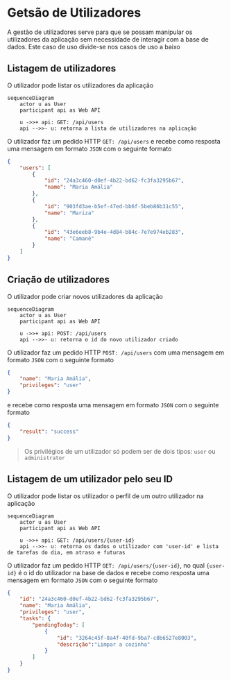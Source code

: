 # Getsão de Utilizadores
A gestão de utilizadores serve para que se possam manipular os utilizadores da aplicação sem necessidade de interagir com a base de dados. Este caso de uso divide-se nos casos de uso a baixo

## Listagem de utilizadores
O utilizador pode listar os utilizadores da aplicação

```mermaid
sequenceDiagram
    actor u as User
    participant api as Web API

    u ->>+ api: GET: /api/users
    api -->>- u: retorna a lista de utilizadores na aplicação
```

O utilizador faz um pedido HTTP `GET: /api/users` e recebe como resposta uma mensagem em formato `JSON` com o seguinte formato

```json
{
    "users": [
        {
            "id": "24a3c460-d0ef-4b22-bd62-fc3fa3295b67",
            "name": "Maria Amália"
        },
        {
            "id": "903fd3ae-b5ef-47ed-bb6f-5beb86b31c55",
            "name": "Mariza"
        },
        {
            "id": "43e6eeb8-9b4e-4d84-b84c-7e7e974eb283",
            "name": "Camané"
        }
    ]
}
```

## Criação de utilizadores
O utilizador pode criar novos utilizadores da aplicação

```mermaid
sequenceDiagram
    actor u as User
    participant api as Web API

    u ->>+ api: POST: /api/users
    api -->>- u: retorna o id do novo utilizador criado
```

O utilizador faz um pedido HTTP `POST: /api/users` com uma mensagem em formato `JSON` com o seguinte formato

```json
{
    "name": "Maria Amália",
    "privileges": "user"
}
```

 e recebe como resposta uma mensagem em formato `JSON` com o seguinte formato

```json
{
    "result": "success"
}
```

> Os privilégios de um utilizador só podem ser de dois tipos: `user` ou `administrator`

## Listagem de um utilizador pelo seu ID
O utilizador pode listar os utilizador o perfil de um outro utilizador na aplicação

```mermaid
sequenceDiagram
    actor u as User
    participant api as Web API

    u ->>+ api: GET: /api/users/{user-id}
    api -->>- u: retorna os dados o utilizador com 'user-id' e lista de tarefas do dia, em atraso e futuras
```

O utilizador faz um pedido HTTP `GET: /api/users/{user-id}`, no qual `{user-id}` é o id do utilizador na base de dados e recebe como resposta uma mensagem em formato `JSON` com o seguinte formato

```json
{
    "id": "24a3c460-d0ef-4b22-bd62-fc3fa3295b67",
    "name": "Maria Amália",
    "privileges": "user",
    "tasks": {
        "pendingToday": [
            {
                "id": "3264c45f-8a4f-40fd-9ba7-c8b6527e8003",
                "descrição":"Limpar a cozinha"
            }
        ]
    }
}
```